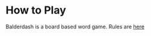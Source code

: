 # How to Play

Balderdash is a board based word game. Rules are [here](https://meebily.com/balderdash-rules-how-to-play-balderdash-game/)


